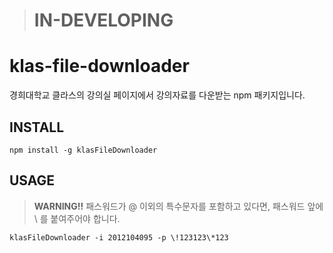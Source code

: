 
> # **IN-DEVELOPING**

# klas-file-downloader

경희대학교 클라스의 강의실 페이지에서 강의자료를 다운받는 npm 패키지입니다.


## INSTALL

```
npm install -g klasFileDownloader 
```

## USAGE

> **WARNING!!** 패스워드가 @ 이외의 특수문자를 포함하고 있다면, 패스워드 앞에  \ 를 붙여주어야 합니다. 

```
klasFileDownloader -i 2012104095 -p \!123123\*123
```

